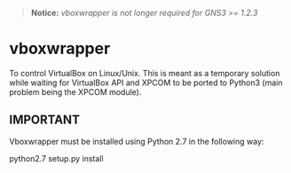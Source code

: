 > **Notice:** *vboxwrapper is not longer required for GNS3 >= 1.2.3*

vboxwrapper
===========

To control VirtualBox on Linux/Unix. This is meant as a temporary solution while waiting for VirtualBox API and XPCOM
to be ported to Python3 (main problem being the XPCOM module).

IMPORTANT
---------

Vboxwrapper must be installed using Python 2.7 in the following way:

python2.7 setup.py install

